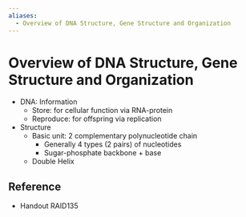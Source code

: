 ```yaml
---
aliases:
  - Overview of DNA Structure, Gene Structure and Organization
---
```


# Overview of DNA Structure, Gene Structure and Organization

- DNA: Information
	- Store: for cellular function via RNA-protein
	- Reproduce: for offspring via replication
- Structure
	- Basic unit: 2 complementary polynucleotide chain
		- Generally 4 types (2 pairs) of nucleotides
		- Sugar-phosphate backbone + base
	- Double Helix

## Reference

- Handout RAID135
